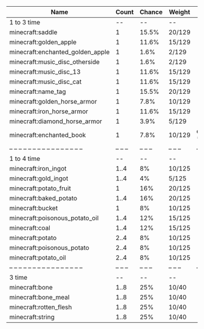 | Name                             | Count | Chance | Weight | Comment         |
| -------------------------------- | ----- | ------ | ------ | --------------- |
| 1 to 3 time                      |    -- |     -- |     -- |                 |
| minecraft:saddle                 |     1 |  15.5% | 20/129 |                 |
| minecraft:golden_apple           |     1 |  11.6% | 15/129 |                 |
| minecraft:enchanted_golden_apple |     1 |   1.6% |  2/129 |                 |
| minecraft:music_disc_otherside   |     1 |   1.6% |  2/129 |                 |
| minecraft:music_disc_13          |     1 |  11.6% | 15/129 |                 |
| minecraft:music_disc_cat         |     1 |  11.6% | 15/129 |                 |
| minecraft:name_tag               |     1 |  15.5% | 20/129 |                 |
| minecraft:golden_horse_armor     |     1 |   7.8% | 10/129 |                 |
| minecraft:iron_horse_armor       |     1 |  11.6% | 15/129 |                 |
| minecraft:diamond_horse_armor    |     1 |   3.9% |  5/129 |                 |
| minecraft:enchanted_book         |     1 |   7.8% | 10/129 | enchantments: * |
| – – – – – – – – – – – – – – – –  | – – – | – – –  | – – –  | – – – – – – – – |
| 1 to 4 time                      |    -- |     -- |     -- |                 |
| minecraft:iron_ingot             |  1..4 |     8% | 10/125 |                 |
| minecraft:gold_ingot             |  1..4 |     4% |  5/125 |                 |
| minecraft:potato_fruit           |     1 |    16% | 20/125 |                 |
| minecraft:baked_potato           |  1..4 |    16% | 20/125 |                 |
| minecraft:bucket                 |     1 |     8% | 10/125 |                 |
| minecraft:poisonous_potato_oil   |  1..4 |    12% | 15/125 |                 |
| minecraft:coal                   |  1..4 |    12% | 15/125 |                 |
| minecraft:potato                 |  2..4 |     8% | 10/125 |                 |
| minecraft:poisonous_potato       |  2..4 |     8% | 10/125 |                 |
| minecraft:potato_oil             |  2..4 |     8% | 10/125 |                 |
| – – – – – – – – – – – – – – – –  | – – – | – – –  | – – –  | – – – – – – – – |
| 3 time                           |    -- |     -- |     -- |                 |
| minecraft:bone                   |  1..8 |    25% |  10/40 |                 |
| minecraft:bone_meal              |  1..8 |    25% |  10/40 |                 |
| minecraft:rotten_flesh           |  1..8 |    25% |  10/40 |                 |
| minecraft:string                 |  1..8 |    25% |  10/40 |                 |